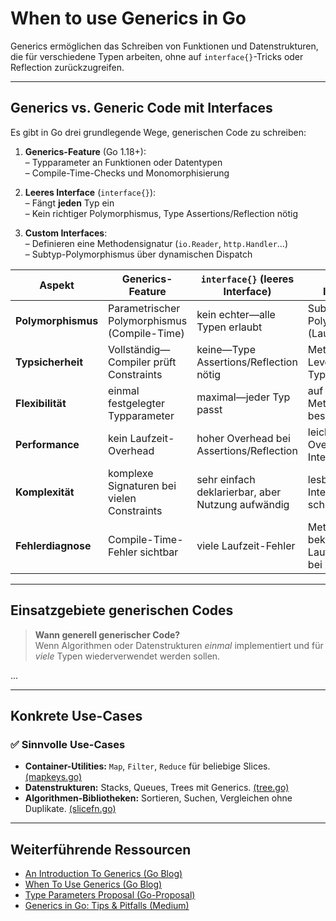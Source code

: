 # When to use Generics in Go

Generics ermöglichen das Schreiben von Funktionen und Datenstrukturen, die für verschiedene Typen arbeiten, ohne auf `interface{}`-Tricks oder Reflection zurückzugreifen.

---

## Generics vs. Generic Code mit Interfaces

Es gibt in Go drei grundlegende Wege, generischen Code zu schreiben:

1. **Generics-Feature** (Go 1.18+):  
   – Typparameter an Funktionen oder Datentypen  
   – Compile-Time-Checks und Monomorphisierung  

2. **Leeres Interface** (`interface{}`):  
   – Fängt **jeden** Typ ein  
   – Kein richtiger Polymorphismus, Type Assertions/Reflection nötig  

3. **Custom Interfaces**:  
   – Definieren eine Methodensignatur (`io.Reader`, `http.Handler`…)  
   – Subtyp-Polymorphismus über dynamischen Dispatch

| Aspekt               | Generics-Feature                                  | `interface{}` (leeres Interface)                  | Custom Interfaces                                 |
|----------------------|---------------------------------------------------|---------------------------------------------------|---------------------------------------------------|
| **Polymorphismus**   | Parametrischer Polymorphismus (Compile-Time)      | kein echter—alle Typen erlaubt                    | Subtyp-Polymorphismus (Laufzeit)                  |
| **Typsicherheit**    | Vollständig—Compiler prüft Constraints            | keine—Type Assertions/Reflection nötig            | Methoden-Level-Typsicherheit                      |
| **Flexibilität**     | einmal festgelegter Typparameter                  | maximal—jeder Typ passt                           | auf definierte Methoden beschränkt                |
| **Performance**      | kein Laufzeit-Overhead                            | hoher Overhead bei Assertions/Reflection          | leichter Overhead durch Interface-Table           |
| **Komplexität**      | komplexe Signaturen bei vielen Constraints        | sehr einfach deklarierbar, aber Nutzung aufwändig | lesbar, solange Interface schlank bleibt          |
| **Fehlerdiagnose**   | Compile-Time-Fehler sichtbar                      | viele Laufzeit-Fehler                             | Methodennamen bekannt, Laufzeit-Fehler bei Aufruf |

---

## Einsatzgebiete generischen Codes

> **Wann generell generischer Code?**  
> Wenn Algorithmen oder Datenstrukturen _einmal_ implementiert und für _viele_ Typen wiederverwendet werden sollen.

...

---

## Konkrete Use-Cases

### ✅ Sinnvolle Use-Cases
- **Container-Utilities:** `Map`, `Filter`, `Reduce` für beliebige Slices. [(mapkeys.go)](examples/mapkeys.go)
- **Datenstrukturen:** Stacks, Queues, Trees mit Generics. [(tree.go)](examples/tree.go)
- **Algorithmen-Bibliotheken:** Sortieren, Suchen, Vergleichen ohne Duplikate. [(slicefn.go)](examples/slicefn.go)

---

## Weiterführende Ressourcen

- [An Introduction To Generics (Go Blog)](https://go.dev/blog/intro-generics)  
- [When To Use Generics (Go Blog)](https://go.dev/blog/when-generics)  
- [Type Parameters Proposal (Go-Proposal)](https://go.googlesource.com/proposal/+/refs/heads/master/design/43651-type-parameters.md)  
- [Generics in Go: Tips & Pitfalls (Medium)](https://medium.com/@letsCodeDevelopers/generics-in-go-use-cases-tips-and-pitfalls-e25ec564c9a5)  
